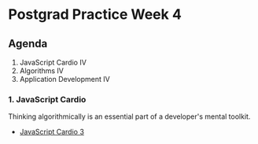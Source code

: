 # Postgrad Practice Week 4

## Agenda

1. JavaScript Cardio IV
2. Algorithms IV
3. Application Development IV

### 1. JavaScript Cardio

Thinking algorithmically is an essential part of a developer's mental toolkit.

- [JavaScript Cardio 3](https://www.youtube.com/watch?v=tcoiPHktCwQ)
